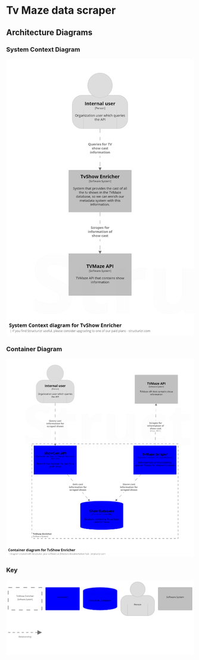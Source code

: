 # Tv Maze data scraper

## Architecture Diagrams

### System Context Diagram

![system context diagram](landscape-diagram.png)

### Container Diagram

![container diagram](container-diagram.png)

### Key

![diagram key](diagram-key.png)
